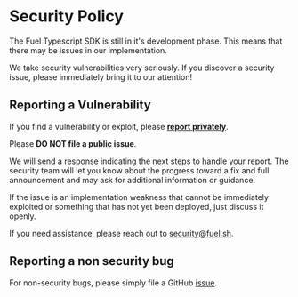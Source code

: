 # Security Policy

The Fuel Typescript SDK is still in it's development phase. This means that there may be issues in our implementation.

We take security vulnerabilities very seriously. If you discover a security issue, please immediately bring it to our attention!

## Reporting a Vulnerability

If you find a vulnerability or exploit, please [**report privately**](https://github.com/FuelLabs/fuels-ts/security/advisories/new).

Please **DO NOT file a public issue**.

We will send a response indicating the next steps to handle your report. The security team will let you know about the progress toward a fix and full announcement and may ask for additional information or guidance.

If the issue is an implementation weakness that cannot be immediately exploited or something that has not yet been deployed, just discuss it openly.

If you need assistance, please reach out to [security@fuel.sh](mailto:security@fuel.sh).

## Reporting a non security bug

For non-security bugs, please simply file a GitHub [issue](https://github.com/FuelLabs/fuels-ts/issues/new).
